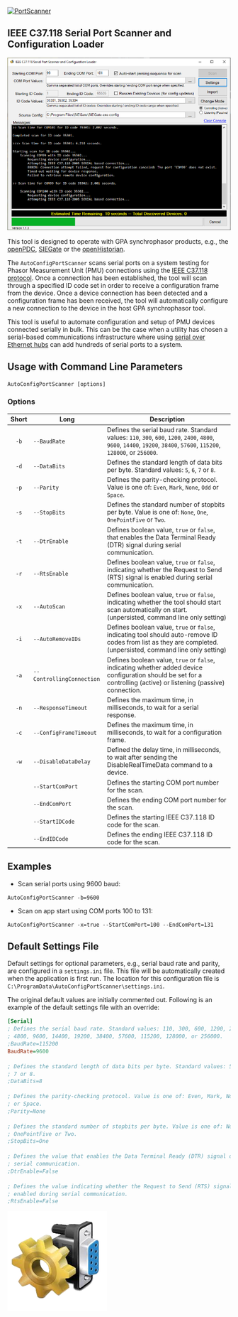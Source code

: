[![PortScanner](https://gridprotectionalliance.org/images/products/productTitles75/ACPScanner.png)](https://gridprotectionalliance.github.io/PortScanner/)

## IEEE C37.118 Serial Port Scanner and Configuration Loader

![Screen Shot](ScreenShot.png)

This tool is designed to operate with GPA synchrophasor products, e.g., the [openPDC](https://github.com/GridProtectionAlliance/openPDC), [SIEGate](https://github.com/GridProtectionAlliance/SIEGate) or the [openHistorian](https://github.com/GridProtectionAlliance/openHistorian).

The `AutoConfigPortScanner` scans serial ports on a system testing for Phasor Measurement Unit (PMU) connections using the [IEEE C37.118 protocol](https://standards.ieee.org/standard/C37_118_1-2011.html). Once a connection has been established, the tool will scan through a specified ID code set in order to receive a configuration frame from the device. Once a device connection has been detected and a configuration frame has been received, the tool will automatically configure a new connection to the device in the host GPA synchrophasor tool.

This tool is useful to automate configuration and setup of PMU devices connected serially in bulk. This can be the case when a utility has chosen a serial-based communications infrastructure where using [serial over Ethernet hubs](https://www.digi.com/products/networking/infrastructure-management/serial-connectivity/terminal-servers/connectportlts) can add hundreds of serial ports to a system.

## Usage with Command Line Parameters
```shell
AutoConfigPortScanner [options]
```

### Options

| Short | Long | Description |
|:-----:| ---- | ----------- |
| `-b` | `--BaudRate` | Defines the serial baud rate. Standard values: `110`, `300`, `600`, `1200`, `2400`, `4800`, `9600`, `14400`, `19200`, `38400`, `57600`, `115200`, `128000`, or `256000`. |
| `-d` | `--DataBits` | Defines the standard length of data bits per byte. Standard values: `5`, `6`, `7` or `8`. |
| `-p` | `--Parity` | Defines the parity-checking protocol. Value is one of: `Even`, `Mark`, `None`, `Odd` or `Space`. |
| `-s` | `--StopBits` | Defines the standard number of stopbits per byte. Value is one of: `None`, `One`, `OnePointFive` or `Two`. |
| `-t` | `--DtrEnable` | Defines boolean value, `true` or `false`, that enables the Data Terminal Ready (DTR) signal during serial communication. |
| `-r` | `--RtsEnable` | Defines boolean value, `true` or `false`, indicating whether the Request to Send (RTS) signal is enabled during serial communication. |
| `-x` | `--AutoScan` | Defines boolean value, `true` or `false`, indicating whether the tool should start scan automatically on start. (unpersisted, command line only setting) |
| `-i` | `--AutoRemoveIDs` | Defines boolean value, `true` or `false`, indicating tool should auto-remove ID codes from list as they are completed. (unpersisted, command line only setting) |
| `-a` | <nobr>`--ControllingConnection`</nobr> | Defines boolean value, `true` or `false`, indicating whether added device configuration should be set for a controlling (active) or listening (passive) connection. |
| `-n` | `--ResponseTimeout` | Defines the maximum time, in milliseconds, to wait for a serial response. |
| `-c` | `--ConfigFrameTimeout` | Defines the maximum time, in milliseconds, to wait for a configuration frame. |
| `-w` | `--DisableDataDelay` | Defined the delay time, in milliseconds, to wait after sending the DisableRealTimeData command to a device. |
| | `--StartComPort` | Defines the starting COM port number for the scan. |
| | `--EndComPort` | Defines the ending COM port number for the scan. |
| | `--StartIDCode` | Defines the starting IEEE C37.118 ID code for the scan. |
| | `--EndIDCode` | Defines the ending IEEE C37.118 ID code for the scan. |

## Examples
* Scan serial ports using 9600 baud:
```shell
AutoConfigPortScanner -b=9600
```

* Scan on app start using COM ports 100 to 131:
```shell
AutoConfigPortScanner -x=true --StartComPort=100 --EndComPort=131
```

## Default Settings File
Default settings for optional parameters, e.g., serial baud rate and parity, are configured in a `settings.ini` file. This file will be automatically created when the application is first run. The location for this configuration file is `C:\ProgramData\AutoConfigPortScanner\settings.ini`.

The original default values are initially commented out. Following is an example of the default settings file with an override:

```ini
[Serial]
; Defines the serial baud rate. Standard values: 110, 300, 600, 1200, 2400,
; 4800, 9600, 14400, 19200, 38400, 57600, 115200, 128000, or 256000.
;BaudRate=115200
BaudRate=9600

; Defines the standard length of data bits per byte. Standard values: 5, 6,
; 7 or 8.
;DataBits=8

; Defines the parity-checking protocol. Value is one of: Even, Mark, None, Odd
; or Space.
;Parity=None

; Defines the standard number of stopbits per byte. Value is one of: None, One,
; OnePointFive or Two.
;StopBits=One

; Defines the value that enables the Data Terminal Ready (DTR) signal during
; serial communication.
;DtrEnable=False

; Defines the value indicating whether the Request to Send (RTS) signal is
; enabled during serial communication.
;RtsEnable=False
```
![PortScanner](PortScanner.png)

